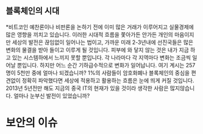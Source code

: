 ## 블록체인의 시대
*비트코인 예찬론이나 비판론을 논하기 전에 이미 많은 거래가 이루어지고 실물경제에 많은 영향을 끼치고 있습니다. 이러한 시대적 흐름을 쫓아가든 안가든 개인의 마음이지만 세상의 발전은 끊임없이 일어나는 법이고, 가까운 미래 2-3년내에 선진국들은 많은 변화의 물결을 받아 들이고 이루게 될 것입니다. 피부에 와 닿지 않는 것은 내가 지금 하고 있는 시스템하에서 느끼지 못할 뿐입니다.  각 나라마다 각 지역마다 변화는 조금씩 일어날 뿐입니다. 하지만 어느 순간 기하급수적으로 변화가 일어납니다. 여기 계시는 257명이 5천만 중에 얼마나 되겠습니까? 1%의 사람들이 암호화폐나 블록체인의 중심을 편견없이 정확히 파악했다면 세상에 적용하고 활용하는 흐름은 눈에 띄게 커질 것입니다. 2013년 5년전만 해도 지금의 중국 IT의 현재가 있을 것이라 생각한 사람은 많지않습니다. 얼마나 눈부신 발전이 있었습니까?  

# 보안의 이슈